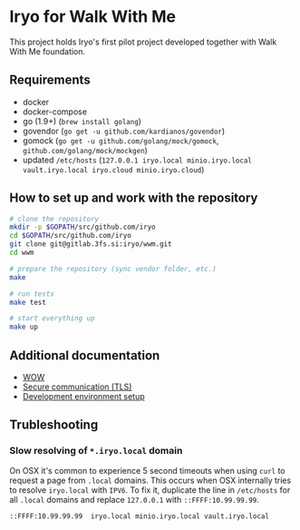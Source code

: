 Iryo for Walk With Me
=====================

This project holds Iryo's first pilot project developed together with Walk With
Me foundation.

## Requirements

* docker
* docker-compose
* go (1.9+) (`brew install golang`)
* govendor (`go get -u github.com/kardianos/govendor`)
* gomock (`go get -u github.com/golang/mock/gomock`, `github.com/golang/mock/mockgen`)
* updated `/etc/hosts` (`127.0.0.1 iryo.local minio.iryo.local vault.iryo.local iryo.cloud minio.iryo.cloud`)

## How to set up and work with the repository

```bash
# clone the repository
mkdir -p $GOPATH/src/github.com/iryo
cd $GOPATH/src/github.com/iryo
git clone git@gitlab.3fs.si:iryo/wwm.git
cd wwm

# prepare the repository (sync vendor folder, etc.)
make

# run tests
make test

# start everything up
make up
```

## Additional documentation

 * [WOW](docs/wow.md)
 * [Secure communication (TLS)](docs/tls.md)
 * [Development environment setup](docs/dev.md)

## Trubleshooting

### Slow resolving of `*.iryo.local` domain

On OSX it's common to experience 5 second timeouts when using `curl` to request a page from `.local` domains. This occurs when OSX internally tries to resolve `iryo.local` with `IPV6`. To fix it, duplicate the line in `/etc/hosts` for all `.local` domains and replace `127.0.0.1` with `::FFFF:10.99.99.99`.

```
::FFFF:10.99.99.99	iryo.local minio.iryo.local vault.iryo.local
```
